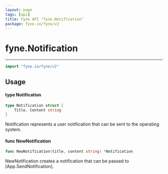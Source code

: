 ```yaml
---
layout: page
tags: [api]
title: Fyne API "fyne.Notification"
package: fyne.io/fyne/v2
---
```


# fyne.Notification
---
```go
import "fyne.io/fyne/v2"
```

## Usage

#### type Notification

```go
type Notification struct {
	Title, Content string
}
```

Notification represents a user notification that can be sent to the operating system.

#### func  NewNotification

```go
func NewNotification(title, content string) *Notification
```
NewNotification creates a notification that can be passed to [App.SendNotification].
